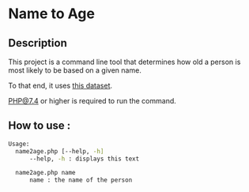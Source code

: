 # Name to Age

## Description

This project is a command line tool that determines how old a person is most likely to be based on a given name.

To that end, it uses [this dataset](https://www.insee.fr/fr/statistiques/2540004#consulter).

PHP@7.4 or higher is required to run the command.

## How to use :

```bash 
Usage:
  name2age.php [--help, -h]
      --help, -h : displays this text

  name2age.php name
      name : the name of the person
```
